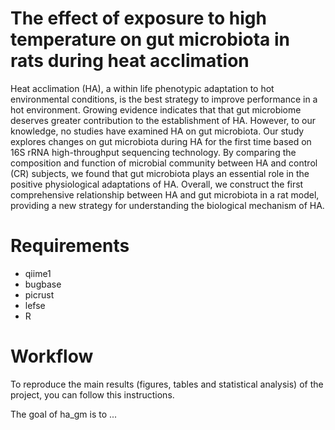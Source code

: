# The effect of exposure to high temperature on gut microbiota in rats during heat acclimation

Heat acclimation (HA), a within life phenotypic adaptation to hot environmental conditions, is the best strategy to improve performance in a hot environment. Growing evidence indicates that that gut microbiome deserves greater contribution to the establishment of HA. However, to our knowledge, no studies have examined HA on gut microbiota. Our study explores changes on gut microbiota during HA for the first time based on 16S rRNA high-throughput sequencing technology. By comparing the composition and function of microbial community between HA and control (CR) subjects, we found that gut microbiota plays an essential role in the positive physiological adaptations of HA. Overall, we construct the first comprehensive relationship between HA and gut microbiota in a rat model, providing a new strategy for understanding the biological mechanism of HA. 

# Requirements

- qiime1
- bugbase
- picrust
- lefse
- R

# Workflow

To reproduce the main results (figures, tables and statistical analysis) of the project, you can follow this instructions.

The goal of ha_gm is to ...

